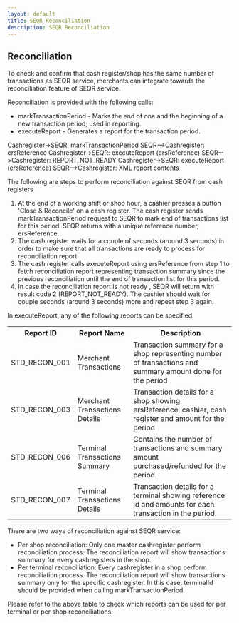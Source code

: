 ```yaml
---
layout: default
title: SEQR Reconciliation
description: SEQR Reconciliation
---
```


## Reconciliation

To check and confirm that cash register/shop has the same number of transactions
as SEQR service, merchants can integrate towards the reconciliation feature of
SEQR service.

Reconciliation is provided with the following calls:

* markTransactionPeriod - Marks the end of one and the beginning of a new 
transaction period; used in reporting. 
* executeReport - Generates a report for the transaction period. 


<div class="diagram">
Cashregister->SEQR: markTransactionPeriod
SEQR-->Cashregister: ersReference
Cashregister->SEQR: executeReport (ersReference)
SEQR-->Cashregister: REPORT_NOT_READY
Cashregister->SEQR: executeReport (ersReference)
SEQR-->Cashregister: XML report contents
</div>

<script>
 $(".diagram").sequenceDiagram({theme: 'hand'});
</script>

The following are steps to perform reconciliation against SEQR from cash registers

1. At the end of a working shift or shop hour, a cashier presses a button 'Close & Reconcile' on a cash register.
The cash register sends markTransactionPeriod request to SEQR to mark end of transactions list
for this period. SEQR returns with a unique reference number, ersReference.
2. The cash register waits for a couple of seconds (around 3 seconds) in order to make sure that all
transactions are ready to process for reconciliation report.
3. The cash register calls executeReport using ersReference from step 1 to fetch reconciliation report
representing transaction summary since the previous reconciliation until the end of transaction list for this
period.
4. In case the reconciliation report is not ready , SEQR will return with result code 2
(REPORT_NOT_READY). The cashier should wait for couple seconds (around 3 seconds) more and repeat
step 3 again.

In executeReport, any of the following reports can be specified:


<table>
<tr><th>Report ID</th><th>Report Name</th><th>Description</th></tr>


<tr><td>STD_RECON_001</td>
    <td>Merchant Transactions</td>
    <td>Transaction summary for a shop representing number 
of transactions and summary amount done for the 
period 
</td></tr>


<tr><td>STD_RECON_003</td>
    <td>Merchant Transactions Details</td><td>Transaction details for a shop
showing ersReference, cashier,
cash register and amount for the
period
</td></tr>

<tr><td>STD_RECON_006</td>
    <td>Terminal Transactions Summary</td><td>Contains the number 
of transactions and summary amount purchased/refunded for the 
period. </td></tr>
<tr><td>STD_RECON_007</td><td>Terminal Transactions Details</td>
    <td>Transaction details for a terminal showing reference 
id and amounts for each transaction in the period. 
</td></tr>



</table>

There are two ways of reconciliation against SEQR service:

* Per shop reconciliation: Only one master cashregister perform reconciliation process. The reconciliation
report will show transactions summary for every cashregisters in the shop.
* Per terminal reconciliation: Every cashregister in a shop perform reconciliation process. The reconciliation
report will show transactions summary only for the specific cashregister. In this case, terminalId
should be provided when calling markTransactionPeriod.

Please refer to the above table to check which reports can be used for per terminal
or per shop reconciliations.

